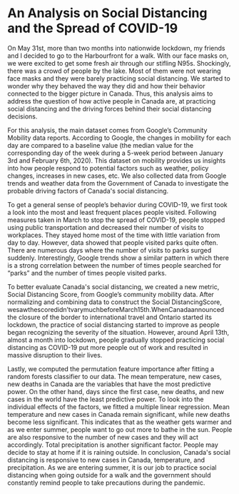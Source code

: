 # An Analysis on Social Distancing and the Spread of COVID-19

On May 31st, more than two months into nationwide lockdown, my friends and I decided to go to the Harbourfront for a walk. With our face masks on, we were excited to get some fresh air through our stifling N95s. Shockingly, there was a crowd of people by the lake. Most of them were not wearing face masks and they were barely practicing social distancing. We started to wonder why they behaved the way they did and how their behavior connected to the bigger picture in Canada. Thus, this analysis aims to address the question of how active people in Canada are, at practicing social distancing and the driving forces behind their social distancing decisions.

For this analysis, the main dataset comes from Google’s Community Mobility data reports. According to Google, the changes in mobility for each day are compared to a baseline value (the median value for the corresponding day of the week during a 5-week period between January 3rd and February 6th, 2020). This dataset on mobility provides us insights into how people respond to potential factors such as weather, policy changes, increases in new cases, etc. We also collected data from Google trends and weather data from the Government of Canada to investigate the probable driving factors of Canada's social distancing.

To get a general sense of people’s behavior during COVID-19, we first took a look into the most and least frequent places people visited. Following measures taken in March to stop the spread of COVID-19, people stopped using public transportation and decreased their number of visits to workplaces. They stayed home most of the time with little variation from day to day. However, data showed that people visited parks quite often. There are numerous days where the number of visits to parks surged suddenly. Interestingly, Google trends show a similar pattern in which there is a strong correlation between the number of times people searched for “parks” and the number of times people visited parks.

To better evaluate Canada's social distancing, we created a new metric, ​Social Distancing Score,​ from Google’s community mobility data. After normalizing and combining data to construct the ​Social DistancingScore,​ wesawthescoredidn’tvarymuchbeforeMarch15th.WhenCanadaannounced the closure of the border to international travel and Ontario started its lockdown, the practice of social distancing started to improve as people began recognizing the severity of the situation. However, around April 13th, almost a month into lockdown, people gradually stopped practicing social distancing as COVID-19 put more people out of work and resulted in massive disruption to their lives.

Lastly, we computed the permutation feature importance after fitting a random forests classifier to our data. The mean temperature, new cases, new deaths in Canada are the variables that have the most predictive power. On the other hand, days since the first case, new deaths, and new cases in the world have the least predictive power. To look into the individual effects of the factors, we fitted a multiple linear regression. Mean temperature and new cases in Canada remain significant, while new deaths become less significant. This indicates that as the weather gets warmer and as we enter summer, people want to go out more to bathe in the sun. People are also responsive to the number of new cases and they will act accordingly. Total precipitation is another significant factor. People may decide to stay at home if it is raining outside. In conclusion, Canada's social distancing is responsive to new cases in Canada, temperature, and precipitation. As we are entering summer, it is our job to practice social distancing when going outside for a walk and the government should constantly remind people to take precautions during the pandemic.
